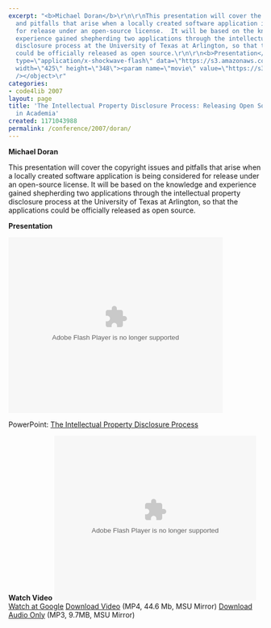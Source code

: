 ```yaml
---
excerpt: "<b>Michael Doran</b>\r\n\r\nThis presentation will cover the copyright issues
  and pitfalls that arise when a locally created software application is being considered
  for release under an open-source license.  It will be based on the knowledge and
  experience gained shepherding two applications through the intellectual property
  disclosure process at the University of Texas at Arlington, so that the applications
  could be officially released as open source.\r\n\r\n<b>Presentation</b>\r\n\r\n<object
  type=\"application/x-shockwave-flash\" data=\"https://s3.amazonaws.com:443/slideshare/ssplayer.swf?id=35557&doc=the-intellectual-property-disclosure-process-releasing-open-source-software-in-academia-20500\"
  width=\"425\" height=\"348\"><param name=\"movie\" value=\"https://s3.amazonaws.com:443/slideshare/ssplayer.swf?id=35557&doc=the-intellectual-property-disclosure-process-releasing-open-source-software-in-academia-20500\"
  /></object>\r"
categories:
- code4lib 2007
layout: page
title: 'The Intellectual Property Disclosure Process: Releasing Open Source Software
  in Academia'
created: 1171043988
permalink: /conference/2007/doran/
---
```

<b>Michael Doran</b>

This presentation will cover the copyright issues and pitfalls that arise when a locally created software application is being considered for release under an open-source license.  It will be based on the knowledge and experience gained shepherding two applications through the intellectual property disclosure process at the University of Texas at Arlington, so that the applications could be officially released as open source.

<b>Presentation</b>

<object type="application/x-shockwave-flash" data="https://s3.amazonaws.com:443/slideshare/ssplayer.swf?id=35557&doc=the-intellectual-property-disclosure-process-releasing-open-source-software-in-academia-20500" width="425" height="348"><param name="movie" value="https://s3.amazonaws.com:443/slideshare/ssplayer.swf?id=35557&doc=the-intellectual-property-disclosure-process-releasing-open-source-software-in-academia-20500" /></object>

PowerPoint: <a href="http://rocky.uta.edu/doran/code4lib/IntellectualPropDiscl-Doran.ppt">The Intellectual Property Disclosure Process</a>

<b>Watch Video</b>
<embed style="width:400px; height:326px;" id="VideoPlayback" type="application/x-shockwave-flash" src="http://video.google.com/googleplayer.swf?docId=-3341633878207243364&hl=en" flashvars=""> </embed>
<a href="http://video.google.com/videoplay?docid=-3341633878207243364&hl=en">Watch at Google</a>
<a href="http://streaming.msu.edu/storemedia/download/ebyryan/code4lib07/d3/code4lib07_pres_disclosure_doran.mp4">Download Video</a> (MP4, 44.6 Mb, MSU Mirror)
<a href="http://streaming.msu.edu/storemedia/download/ebyryan/c4l07audio/d3/code4lib07_pres_disclosure_doran.mp3">Download Audio Only</a> (MP3, 9.7MB, MSU Mirror)
